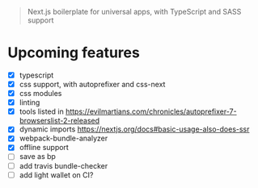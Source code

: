 > Next.js boilerplate for universal apps, with TypeScript and SASS support

# Upcoming features
- [x] typescript
- [x] css support, with autoprefixer and css-next
- [x] css modules
- [x] linting
- [x] tools listed in https://evilmartians.com/chronicles/autoprefixer-7-browserslist-2-released
- [x] dynamic imports https://nextjs.org/docs#basic-usage-also-does-ssr
- [x] webpack-bundle-analyzer
- [x] offline support
- [ ] save as bp
- [ ] add travis bundle-checker
- [ ] add light wallet on CI?
